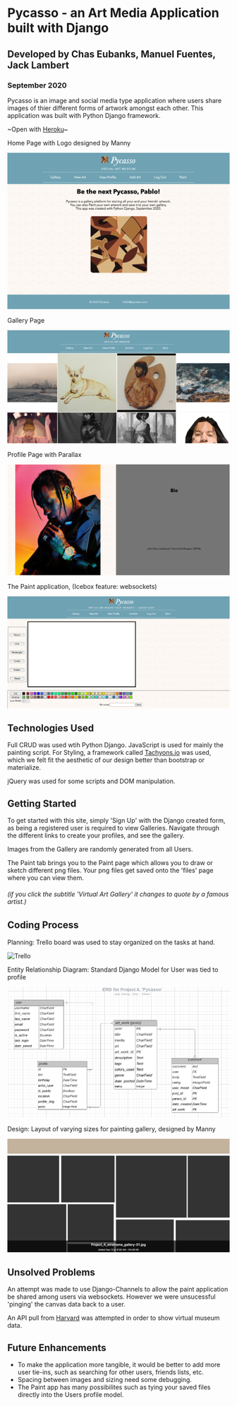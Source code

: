 # Pycasso - an Art Media Application built with Django

## Developed by Chas Eubanks, Manuel Fuentes, Jack Lambert

### September 2020

Pycasso is an image and social media type application where users share images of thier different forms of artwork amongst each other. This application was built with Python Django framework.

~Open with [Heroku](https://pycasso-629.herokuapp.com/)~

Home Page with Logo designed by Manny

![](main_app/static/images/screenshot4.png)

Gallery Page

![](main_app/static/images/screenshot2.png)

Profile Page with Parallax

![](main_app/static/images/screenshot3.png)

The Paint application, (Icebox feature: websockets)

![](main_app/static/images/screenshot1.png)

## Technologies Used

Full CRUD was used wtih Python Django. JavaScript is used for mainly the painting script. For Styling, a framework called [Tachyons.io](https://tachyons.io/) was used, which we felt fit the aesthetic of our design better than bootstrap or materialize.

jQuery was used for some scripts and DOM manipulation.

## Getting Started

To get started with this site, simply 'Sign Up' with the Django created form, as being a registered user is required to view Galleries. Navigate through the different links to create your profiles, and see the gallery.

Images from the Gallery are randomly generated from all Users.

The Paint tab brings you to the Paint page which allows you to draw or sketch different png files. Your png files get saved onto the 'files' page where you can view them.

###### (if you click the subtitle 'Virtual Art Gallery' it changes to quote by a famous artist.)

## Coding Process

Planning: Trello board was used to stay organized on the tasks at hand.

![Trello](main_app/static/images/trello.png)

Entity Relationship Diagram: Standard Django Model for User was tied to profile

![ERD](main_app/static/images/erd.png)

Design: Layout of varying sizes for painting gallery, designed by Manny

![Lucid Chart](main_app/static/images/lucid_chart.png)

## Unsolved Problems

An attempt was made to use Django-Channels to allow the paint application be shared among users via websockets. However we were unsucessful 'pinging' the canvas data back to a user.

An API pull from [Harvard](https://github.com/harvardartmuseums/api-docs) was attempted in order to show virtual museum data.


## Future Enhancements

- To make the application more tangible, it would be better to add more user tie-ins, such as searching for other users, friends lists, etc.
- Spacing between images and sizing need some debugging.
- The Paint app has many possibilites such as tying your saved files directly into the Users profile model.
